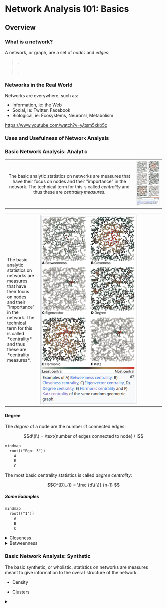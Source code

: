 # Network Analysis 101: Basics

## Overview


### What is a network?

A network, or graph, are a set of *nodes* and *edges*:

> .

> .

### Networks in the Real World

Networks are everywhere, such as:

- Information, ie: the Web
- Social, ie: Twitter, Facebook
- Biological, ie: Ecosystems, Neuronal, Metabolism

https://www.youtube.com/watch?v=yAtsm5xkb5c

### Uses and Usefulness of Network Analysis


### Basic Network Analysis: Analytic

|||
|:-:|:-:|
|The basic analytic statistics on networks are measures that have their focus on nodes and their "importance" in the network. The technical term for this is called *centrality* and thus these are *centrality measures*.|![centralities](network-centralities.png?w=512)|

<table width="66%">
  <tr>
    <td width="20%">The basic analytic statistics on networks are measures that have their focus on nodes and their "importance" in the network. The technical term for this is called *centrality* and thus these are *centrality measures*.</td>
    <td><img src="network-centralities.png" alt="Common Centrality Measures"/></td>
  </tr>
</table>

#### Degree

The *degree* of a node are the number of connected edges:

$$d\(i\) = \text{number of edges connected to node} \ i$$

```mermaid
mindmap
  root(("Ego: 3"))
    A
    B
    C
```

The most basic centrality statistics is called *degree centrality*:

$$C^{D}_{i} = \frac {d\(i\)} {n-1} $$

##### Some Examples

```mermaid
mindmap
  root(("1"))
    A
    B
    C
```

<details>
<summary>Closeness</summary>
</details>

<details>
<summary>Betweenness</summary>
</details>


### Basic Network Analysis: Synthetic

The basic synthetic, or wholistic, statistics on networks are measures meant to give information to the overall structure of the network.

- Density

- Clusters






<details>
<summary></summary>
</details>
